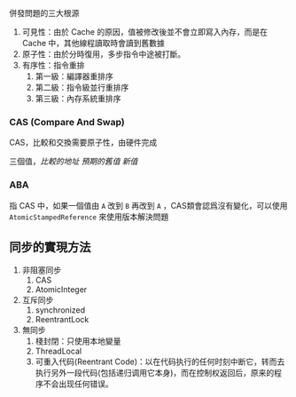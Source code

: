 
併發問題的三大根源

1. 可見性：由於 Cache 的原因，值被修改後並不會立即寫入內存，而是在 Cache 中，其他線程讀取時會讀到舊數據
2. 原子性：由於分時復用，多步指令中途被打斷。
3. 有序性：指令重排
	1. 第一級：編譯器重排序
	2. 第二級：指令級並行重排序
	3. 第三級：內存系統重排序

### CAS (Compare And Swap)

CAS，比較和交換需要原子性，由硬件完成

三個值，*比較的地址* *預期的舊值* *新值*

### ABA

指 CAS 中，如果一個值由 `A` 改到 `B` 再改到 `A` ，CAS類會認爲沒有變化，可以使用 `AtomicStampedReference` 來使用版本解決問題

## 同步的實現方法

1. 非阻塞同步
	1. CAS
	2. AtomicInteger
2. 互斥同步
	1. synchronized
	2. ReentrantLock
3. 無同步
	1. 棧封閉：只使用本地變量
	2. ThreadLocal
	3. 可重入代码(Reentrant Code)：以在代码执行的任何时刻中断它，转而去执行另外一段代码(包括递归调用它本身)，而在控制权返回后，原来的程序不会出现任何错误。

